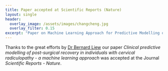 ```yaml
---
title: Paper accepted at Scientific Reports (Nature)
layout: single
header:
  overlay_image: /assets/images/changcheng.jpg
  overlay_filter: 0.15
excerpt: "Paper on Machine Learning Approach for Predictive Modelling of Post-surgical Recovery."
---
```


Thanks to the great efforts by [Dr Bernard Liew](https://scholar.google.co.uk/citations?user=hlewrCkAAAAJ&hl=en) our paper *Clinical predictive modelling of post-surgical recovery in individuals with cervical radiculopathy - a machine learning approach* was accepted at the Journal *Scientific Reports - Nature*.
